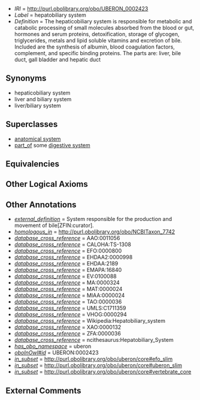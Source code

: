  * *IRI* = http://purl.obolibrary.org/obo/UBERON_0002423
 * *Label* = hepatobiliary system
 * *Definition* = The hepaticobiliary system is responsible for metabolic and catabolic processing of small molecules absorbed from the blood or gut, hormones and serum proteins, detoxification, storage of glycogen, triglycerides, metals and lipid soluble vitamins and excretion of bile. Included are the synthesis of albumin, blood coagulation factors, complement, and specific binding proteins. The parts are: liver, bile duct, gall bladder and hepatic duct

## Synonyms

 * hepaticobiliary system
 * liver and biliary system
 * liver/biliary system

## Superclasses

 * [anatomical system](../../UBERON/67/UBERON_0000467.md)
 * [part_of](../../BFO/50/BFO_0000050.md) some [digestive system](../../UBERON/07/UBERON_0001007.md)

## Equivalencies


## Other Logical Axioms


## Other Annotations

 * *[external_definition](../../UBPROP/01/UBPROP_0000001.md)* = System responsible for the production and movement of bile[ZFIN:curator].
 * *[homologous_in](../../core#homologous/in/core#homologous_in.md)* = http://purl.obolibrary.org/obo/NCBITaxon_7742
 * *[database_cross_reference](../../ef/oboInOwl#hasDbXref.md)* = AAO:0011056
 * *[database_cross_reference](../../ef/oboInOwl#hasDbXref.md)* = CALOHA:TS-1308
 * *[database_cross_reference](../../ef/oboInOwl#hasDbXref.md)* = EFO:0000800
 * *[database_cross_reference](../../ef/oboInOwl#hasDbXref.md)* = EHDAA2:0000998
 * *[database_cross_reference](../../ef/oboInOwl#hasDbXref.md)* = EHDAA:2189
 * *[database_cross_reference](../../ef/oboInOwl#hasDbXref.md)* = EMAPA:16840
 * *[database_cross_reference](../../ef/oboInOwl#hasDbXref.md)* = EV:0100088
 * *[database_cross_reference](../../ef/oboInOwl#hasDbXref.md)* = MA:0000324
 * *[database_cross_reference](../../ef/oboInOwl#hasDbXref.md)* = MAT:0000024
 * *[database_cross_reference](../../ef/oboInOwl#hasDbXref.md)* = MIAA:0000024
 * *[database_cross_reference](../../ef/oboInOwl#hasDbXref.md)* = TAO:0000036
 * *[database_cross_reference](../../ef/oboInOwl#hasDbXref.md)* = UMLS:C1711359
 * *[database_cross_reference](../../ef/oboInOwl#hasDbXref.md)* = VHOG:0000294
 * *[database_cross_reference](../../ef/oboInOwl#hasDbXref.md)* = Wikipedia:Hepatobiliary_system
 * *[database_cross_reference](../../ef/oboInOwl#hasDbXref.md)* = XAO:0000132
 * *[database_cross_reference](../../ef/oboInOwl#hasDbXref.md)* = ZFA:0000036
 * *[database_cross_reference](../../ef/oboInOwl#hasDbXref.md)* = ncithesaurus:Hepatobiliary_System
 * *[has_obo_namespace](../../ce/oboInOwl#hasOBONamespace.md)* = uberon
 * *[oboInOwl#id](../../id/oboInOwl#id.md)* = UBERON:0002423
 * *[in_subset](../../et/oboInOwl#inSubset.md)* = http://purl.obolibrary.org/obo/uberon/core#efo_slim
 * *[in_subset](../../et/oboInOwl#inSubset.md)* = http://purl.obolibrary.org/obo/uberon/core#uberon_slim
 * *[in_subset](../../et/oboInOwl#inSubset.md)* = http://purl.obolibrary.org/obo/uberon/core#vertebrate_core

## External Comments

